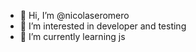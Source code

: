- 👋 Hi, I’m @nicolaseromero
- 👀 I’m interested in developer and testing
- 🌱 I’m currently learning js


<!---
nicolaseromero/nicolaseromero is a ✨ special ✨ repository because its `README.md` (this file) appears on your GitHub profile.
You can click the Preview link to take a look at your changes.
--->
